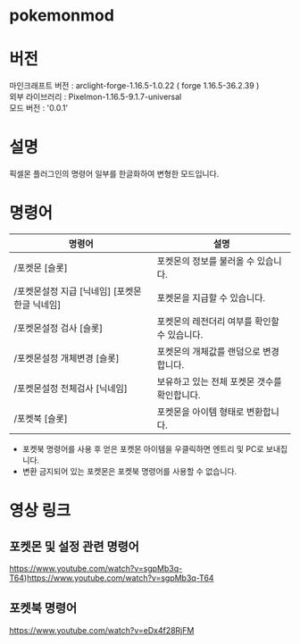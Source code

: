 # pokemonmod

# 버전
마인크래프트 버전 : arclight-forge-1.16.5-1.0.22 ( forge 1.16.5-36.2.39 )  
외부 라이브러리 : Pixelmon-1.16.5-9.1.7-universal  
모드 버전 : '0.0.1'  

# 설명
픽셀몬 플러그인의 명령어 일부를 한글화하여 변형한 모드입니다.

# 명령어
|명령어|설명|
|------|---|
|/포켓몬 [슬롯]|포켓몬의 정보를 불러올 수 있습니다.|
|/포켓몬설정 지급 [닉네임] [포켓몬 한글 닉네임]|포켓몬을 지급할 수 있습니다.|
|/포켓몬설정 검사 [슬롯]|포켓몬의 레전더리 여부를 확인할 수 있습니다.|
|/포켓몬설정 개체변경 [슬롯]|포켓몬의 개체값를 랜덤으로 변경합니다.|
|/포켓몬설정 전체검사 [닉네임]|보유하고 있는 전체 포켓몬 갯수를 확인합니다.|
|/포켓북 [슬롯]|포켓몬을 아이템 형태로 변환합니다.|


- 포켓북 명령어를 사용 후 얻은 포켓몬 아이템을 우클릭하면 엔트리 및 PC로 보내집니다.
- 변환 금지되어 있는 포켓몬은 포켓북 명령어를 사용할 수 없습니다.


# 영상 링크

## 포켓몬 및 설정 관련 명령어
https://www.youtube.com/watch?v=sgpMb3q-T64)https://www.youtube.com/watch?v=sgpMb3q-T64

## 포켓북 명령어
https://www.youtube.com/watch?v=eDx4f28RjFM
